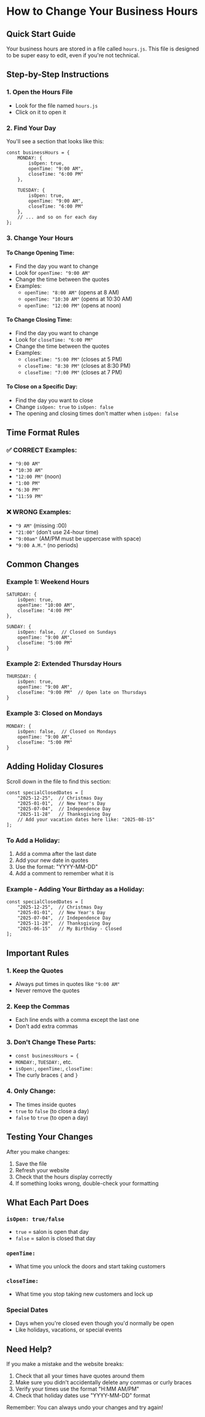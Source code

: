 # How to Change Your Business Hours

## Quick Start Guide

Your business hours are stored in a file called `hours.js`. This file is designed to be super easy to edit, even if you're not technical.

## Step-by-Step Instructions

### 1. Open the Hours File
- Look for the file named `hours.js`
- Click on it to open it

### 2. Find Your Day
You'll see a section that looks like this:
```
const businessHours = {
    MONDAY: {
        isOpen: true,
        openTime: "9:00 AM",
        closeTime: "6:00 PM"
    },
    
    TUESDAY: {
        isOpen: true,
        openTime: "9:00 AM", 
        closeTime: "6:00 PM"
    },
    // ... and so on for each day
};
```

### 3. Change Your Hours

#### To Change Opening Time:
- Find the day you want to change
- Look for `openTime: "9:00 AM"`
- Change the time between the quotes
- Examples:
  - `openTime: "8:00 AM"` (opens at 8 AM)
  - `openTime: "10:30 AM"` (opens at 10:30 AM)
  - `openTime: "12:00 PM"` (opens at noon)

#### To Change Closing Time:
- Find the day you want to change
- Look for `closeTime: "6:00 PM"`
- Change the time between the quotes
- Examples:
  - `closeTime: "5:00 PM"` (closes at 5 PM)
  - `closeTime: "8:30 PM"` (closes at 8:30 PM)
  - `closeTime: "7:00 PM"` (closes at 7 PM)

#### To Close on a Specific Day:
- Find the day you want to close
- Change `isOpen: true` to `isOpen: false`
- The opening and closing times don't matter when `isOpen: false`

## Time Format Rules

### ✅ CORRECT Examples:
- `"9:00 AM"`
- `"10:30 AM"`
- `"12:00 PM"` (noon)
- `"1:00 PM"`
- `"6:30 PM"`
- `"11:59 PM"`

### ❌ WRONG Examples:
- `"9 AM"` (missing :00)
- `"21:00"` (don't use 24-hour time)
- `"9:00am"` (AM/PM must be uppercase with space)
- `"9:00 A.M."` (no periods)

## Common Changes

### Example 1: Weekend Hours
```
SATURDAY: {
    isOpen: true,
    openTime: "10:00 AM",
    closeTime: "4:00 PM"
},

SUNDAY: {
    isOpen: false,  // Closed on Sundays
    openTime: "9:00 AM",
    closeTime: "5:00 PM"
}
```

### Example 2: Extended Thursday Hours
```
THURSDAY: {
    isOpen: true,
    openTime: "9:00 AM",
    closeTime: "9:00 PM"  // Open late on Thursdays
}
```

### Example 3: Closed on Mondays
```
MONDAY: {
    isOpen: false,  // Closed on Mondays
    openTime: "9:00 AM",
    closeTime: "5:00 PM"
}
```

## Adding Holiday Closures

Scroll down in the file to find this section:
```
const specialClosedDates = [
    "2025-12-25",  // Christmas Day
    "2025-01-01",  // New Year's Day  
    "2025-07-04",  // Independence Day
    "2025-11-28"   // Thanksgiving Day
    // Add your vacation dates here like: "2025-08-15"
];
```

### To Add a Holiday:
1. Add a comma after the last date
2. Add your new date in quotes
3. Use the format: "YYYY-MM-DD"
4. Add a comment to remember what it is

### Example - Adding Your Birthday as a Holiday:
```
const specialClosedDates = [
    "2025-12-25",  // Christmas Day
    "2025-01-01",  // New Year's Day  
    "2025-07-04",  // Independence Day
    "2025-11-28",  // Thanksgiving Day
    "2025-06-15"   // My Birthday - Closed
];
```

## Important Rules

### 1. Keep the Quotes
- Always put times in quotes like `"9:00 AM"`
- Never remove the quotes

### 2. Keep the Commas
- Each line ends with a comma except the last one
- Don't add extra commas

### 3. Don't Change These Parts:
- `const businessHours = {`
- `MONDAY:`, `TUESDAY:`, etc.
- `isOpen:`, `openTime:`, `closeTime:`
- The curly braces `{` and `}`

### 4. Only Change:
- The times inside quotes
- `true` to `false` (to close a day)
- `false` to `true` (to open a day)

## Testing Your Changes

After you make changes:
1. Save the file
2. Refresh your website
3. Check that the hours display correctly
4. If something looks wrong, double-check your formatting

## What Each Part Does

### `isOpen: true/false`
- `true` = salon is open that day
- `false` = salon is closed that day

### `openTime:`
- What time you unlock the doors and start taking customers

### `closeTime:`
- What time you stop taking new customers and lock up

### Special Dates
- Days when you're closed even though you'd normally be open
- Like holidays, vacations, or special events

## Need Help?

If you make a mistake and the website breaks:
1. Check that all your times have quotes around them
2. Make sure you didn't accidentally delete any commas or curly braces
3. Verify your times use the format "H:MM AM/PM"
4. Check that holiday dates use "YYYY-MM-DD" format

Remember: You can always undo your changes and try again!